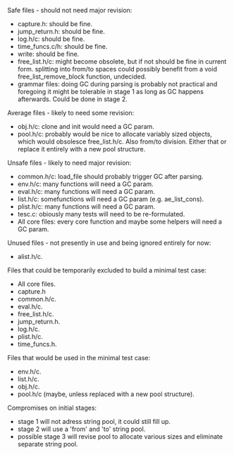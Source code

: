 Safe files - should not need major revision:
- capture.h: should be fine.
- jump_return.h: should be fine.
- log.h/c: should be fine.
- time_funcs.c/h: should be fine.
- write: should be fine.
- free_list.h/c: might become obsolete, but if not should be fine in current form. splitting into from/to spaces could possibly benefit from a void   free_list_remove_block function, undecided.
- grammar files: doing GC during parsing is probably not practical and foregoing it might be tolerable in stage 1 as long as GC happens afterwards. Could be done in stage 2.

Average files - likely to need some revision:
- obj.h/c: clone and init would need a GC param.
- pool.h/c: probably would be nice to allocate variably sized objects, which would obsolesce free_list.h/c. Also from/to division. Either that or replace it entirely with a new pool structure.

Unsafe files - likely to need major revision:
- common.h/c: load_file should probably trigger GC after parsing.
- env.h/c: many functions will need a GC param.
- eval.h/c: many functions will need a GC param.
- list.h/c: somefunctions will need a GC param (e.g. ae_list_cons).
- plist.h/c: many functions will need a GC param.
- tesc.c: obiously many tests will need to be re-formulated.
- All core files: every core function and maybe some helpers will need a GC param.

Unused files - not presently in use and being ignored entirely for now:
- alist.h/c.

Files that could be temporarily excluded to build a minimal test case:
- All core files.
- capture.h
- common.h/c.
- eval.h/c.
- free_list.h/c.
- jump_return.h.
- log.h/c.
- plist.h/c.
- time_funcs.h.

Files that would be used in the minimal test case:
- env.h/c.
- list.h/c.
- obj.h/c.
- pool.h/c (maybe, unless replaced with a new pool structure).

Compromises on initial stages:
- stage 1 will not adress string pool, it could still fill up.
- stage 2 will use a 'from' and 'to' string pool.
- possible stage 3 will revise pool to allocate various sizes and eliminate separate string pool.
